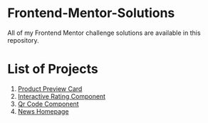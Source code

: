 # Frontend-Mentor-Solutions
All of my Frontend Mentor challenge solutions are available in this repository.
<br>
# List of Projects
<ol>
  <li>
    <a href="https://github.com/2578344/Frontend-Mentor-Solutions/tree/main/1.Product_Preview_Card/product-preview-card-component-main" target="_self"> Product Preview Card </a>
  </li>
  <li>
    <a href="https://github.com/2578344/Frontend-Mentor-Solutions/tree/main/2.Interactive_Rating_Component/interactive-rating-component-main" target="_self"> Interactive Rating Component </a>
  </li>  
  <li>
    <a href="https://github.com/2578344/Frontend-Mentor-Solutions/tree/main/3.Qr-Code-Component/qr-code-component-main" target="_self"> Qr Code Component </a>
  </li>
  <li>
    <a href="https://github.com/2578344/Frontend-Mentor-Solutions/tree/main/4.News-Homepage/news-homepage-main" target="_self"> News Homepage </a>
  </li>
</ol>
